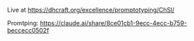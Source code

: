 Live at https://dhcraft.org/excellence/promptotyping/ChSl/

Promtping: https://claude.ai/share/8ce01cb1-9ecc-4ecc-b759-beccecc0502f
